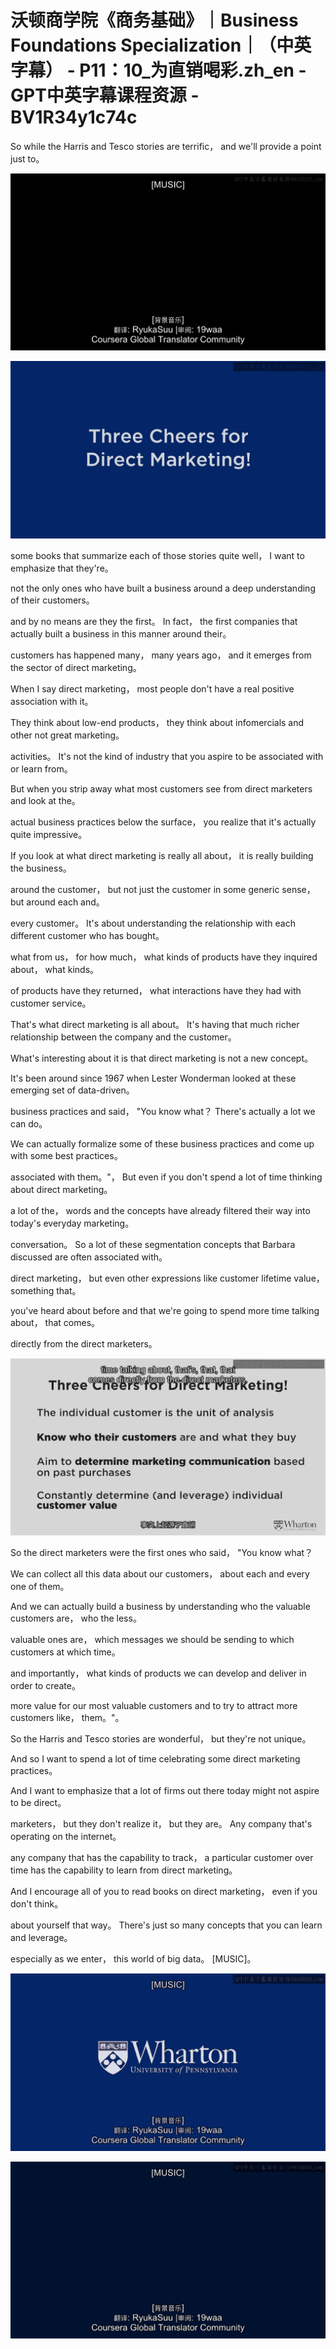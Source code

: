 # 沃顿商学院《商务基础》｜Business Foundations Specialization｜（中英字幕） - P11：10_为直销喝彩.zh_en - GPT中英字幕课程资源 - BV1R34y1c74c

So while the Harris and Tesco stories are terrific， and we'll provide a point just to。

![](img/43f6aa9145e362b12c9a177faec30bcd_1.png)

![](img/43f6aa9145e362b12c9a177faec30bcd_2.png)

some books that summarize each of those stories quite well， I want to emphasize that they're。

not the only ones who have built a business around a deep understanding of their customers。

and by no means are they the first。 In fact， the first companies that actually built a business in this manner around their。

customers has happened many， many years ago， and it emerges from the sector of direct marketing。

When I say direct marketing， most people don't have a real positive association with it。

They think about low-end products， they think about infomercials and other not great marketing。

activities。 It's not the kind of industry that you aspire to be associated with or learn from。

But when you strip away what most customers see from direct marketers and look at the。

actual business practices below the surface， you realize that it's actually quite impressive。

If you look at what direct marketing is really all about， it is really building the business。

around the customer， but not just the customer in some generic sense， but around each and。

every customer。 It's about understanding the relationship with each different customer who has bought。

what from us， for how much， what kinds of products have they inquired about， what kinds。

of products have they returned， what interactions have they had with customer service。

That's what direct marketing is all about。 It's having that much richer relationship between the company and the customer。

What's interesting about it is that direct marketing is not a new concept。

It's been around since 1967 when Lester Wonderman looked at these emerging set of data-driven。

business practices and said， "You know what？ There's actually a lot we can do。

We can actually formalize some of these business practices and come up with some best practices。

associated with them。"， But even if you don't spend a lot of time thinking about direct marketing。

a lot of the， words and the concepts have already filtered their way into today's everyday marketing。

conversation。 So a lot of these segmentation concepts that Barbara discussed are often associated with。

direct marketing， but even other expressions like customer lifetime value， something that。

you've heard about before and that we're going to spend more time talking about， that comes。

directly from the direct marketers。

![](img/43f6aa9145e362b12c9a177faec30bcd_4.png)

So the direct marketers were the first ones who said， "You know what？

We can collect all this data about our customers， about each and every one of them。

And we can actually build a business by understanding who the valuable customers are， who the less。

valuable ones are， which messages we should be sending to which customers at which time。

and importantly， what kinds of products we can develop and deliver in order to create。

more value for our most valuable customers and to try to attract more customers like， them。"。

So the Harris and Tesco stories are wonderful， but they're not unique。

And so I want to spend a lot of time celebrating some direct marketing practices。

And I want to emphasize that a lot of firms out there today might not aspire to be direct。

marketers， but they don't realize it， but they are。 Any company that's operating on the internet。

any company that has the capability to track， a particular customer over time has the capability to learn from direct marketing。

And I encourage all of you to read books on direct marketing， even if you don't think。

about yourself that way。 There's just so many concepts that you can learn and leverage。

especially as we enter， this world of big data。 [MUSIC]。

![](img/43f6aa9145e362b12c9a177faec30bcd_6.png)

![](img/43f6aa9145e362b12c9a177faec30bcd_7.png)
